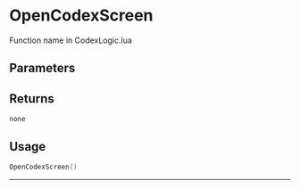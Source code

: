 # OpenCodexScreen

Function name in CodexLogic.lua

## Parameters

## Returns

`none`

## Usage

```lua
OpenCodexScreen()
```

---
